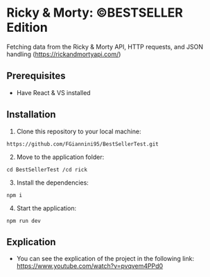 # Ricky & Morty: ©BESTSELLER Edition 
Fetching data from the Ricky & Morty API, HTTP requests, and JSON handling
(https://rickandmortyapi.com/)
## Prerequisites
- Have React & VS installed
## Installation
1. Clone this repository to your local machine:
```
https://github.com/FGiannini95/BestSellerTest.git
```
2. Move to the application folder:
```
cd BestSellerTest /cd rick
```
3. Install the dependencies:
```
npm i
```
4. Start the application:
```
npm run dev
```
## Explication
- You can see the explication of the project in the following link: https://www.youtube.com/watch?v=pvqvem4PPd0
